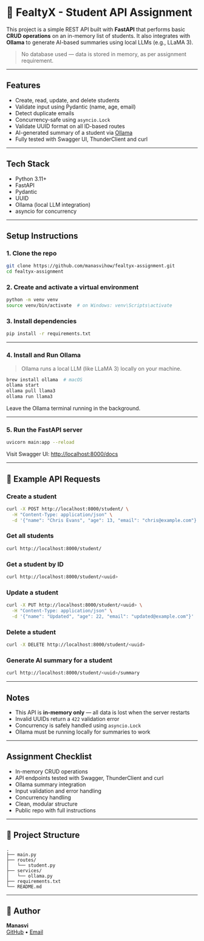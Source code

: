 # 🧠 FealtyX - Student API Assignment

This project is a simple REST API built with **FastAPI** that performs basic **CRUD operations** on an in-memory list of students. It also integrates with **Ollama** to generate AI-based summaries using local LLMs (e.g., LLaMA 3).

> No database used — data is stored in memory, as per assignment requirement.

---

## Features

- Create, read, update, and delete students
- Validate input using Pydantic (name, age, email)
- Detect duplicate emails
- Concurrency-safe using `asyncio.Lock`
- Validate UUID format on all ID-based routes
- AI-generated summary of a student via [Ollama](https://ollama.com/)
- Fully tested with Swagger UI, ThunderClient and curl

---

## Tech Stack

- Python 3.11+
- FastAPI
- Pydantic
- UUID
- Ollama (local LLM integration)
- asyncio for concurrency

---

## Setup Instructions

### 1. Clone the repo

```bash
git clone https://github.com/manasvihow/fealtyx-assignment.git
cd fealtyx-assignment
```

### 2. Create and activate a virtual environment

```bash
python -m venv venv
source venv/bin/activate  # on Windows: venv\Scripts\activate
```

### 3. Install dependencies

```bash
pip install -r requirements.txt
```

---

### 4. Install and Run Ollama

> Ollama runs a local LLM (like LLaMA 3) locally on your machine.

```bash
brew install ollama  # macOS
ollama start 
ollama pull llama3
ollama run llama3
```

Leave the Ollama terminal running in the background.

---

### 5. Run the FastAPI server

```bash
uvicorn main:app --reload
```

Visit Swagger UI: [http://localhost:8000/docs](http://localhost:8000/docs)

---

## 🧪 Example API Requests

### Create a student

```bash
curl -X POST http://localhost:8000/student/ \
  -H "Content-Type: application/json" \
  -d '{"name": "Chris Evans", "age": 13, "email": "chris@example.com"}'
```

### Get all students

```bash
curl http://localhost:8000/student/
```

### Get a student by ID

```bash
curl http://localhost:8000/student/<uuid>
```

### Update a student

```bash
curl -X PUT http://localhost:8000/student/<uuid> \
  -H "Content-Type: application/json" \
  -d '{"name": "Updated", "age": 22, "email": "updated@example.com"}'
```

### Delete a student

```bash
curl -X DELETE http://localhost:8000/student/<uuid>
```

### Generate AI summary for a student

```bash
curl http://localhost:8000/student/<uuid>/summary
```

---

## Notes

- This API is **in-memory only** — all data is lost when the server restarts
- Invalid UUIDs return a `422` validation error
- Concurrency is safely handled using `asyncio.Lock`
- Ollama must be running locally for summaries to work

---

## Assignment Checklist

- In-memory CRUD operations
- API endpoints tested with Swagger, ThunderClient and curl
- Ollama summary integration
- Input validation and error handling
- Concurrency handling
- Clean, modular structure
- Public repo with full instructions

---

## 📁 Project Structure

```
.
├── main.py
├── routes/
│   └── student.py
├── services/
│   └── ollama.py
├── requirements.txt
└── README.md
```

---

## 👤 Author

**Manasvi**  
[GitHub](https://github.com/manasvihow) • [Email](mailto:manasvi.bathula@gmail.com)